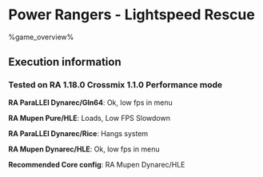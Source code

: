 # Power Rangers - Lightspeed Rescue 

%game_overview%

## Execution information

### Tested on RA 1.18.0 Crossmix 1.1.0 Performance mode

**RA ParaLLEl Dynarec/Gln64**: Ok, low fps in menu

**RA Mupen Pure/HLE**: Loads, Low FPS Slowdown

**RA ParaLLEl Dynarec/Rice**: Hangs system

**RA Mupen Dynarec/HLE**: Ok, low fps in menu

**Recommended Core config**: RA Mupen Dynarec/HLE